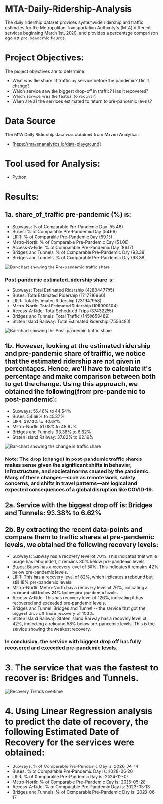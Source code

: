# MTA-Daily-Ridership-Analysis
The daily ridership dataset provides systemwide ridership and traffic estimates for the Metropolitan Transportation Authority's (MTA) different services beginning March 1st, 2020, and provides a percentage comparison against pre-pandemic figures.

# Project Objectives:
The project objectives are to determine:
- What was the share of traffic by service before the pandemic? Did it change?
- Which service saw the biggest drop-off in traffic? Has it recovered?
- Which service was the fastest to recover?
- When are all the services estimated to return to pre-pandemic levels?

# Data Source
The MTA Daily Ridership data was obtained from Maven Analytics:
- [https://mavenanalytics.io/data-playground]

# Tool used for Analysis:
- Python

# Results:
## 1a. share_of_traffic pre-pandemic (%) is:
- Subways: % of Comparable Pre-Pandemic Day                (55.46)
- Buses: % of Comparable Pre-Pandemic Day                  (54.69)
- LIRR: % of Comparable Pre-Pandemic Day                   (59.13)
- Metro-North: % of Comparable Pre-Pandemic Day            (51.08)
- Access-A-Ride: % of Comparable Pre-Pandemic Day          (86.17)
- Bridges and Tunnels: % of Comparable Pre-Pandemic Day    (93.38)
- Bridges and Tunnels: % of Comparable Pre-Pandemic Day    (93.38)

![Bar-chart showing the Pre-pandemic traffic share](https://github.com/user-attachments/assets/ee535280-914c-4c14-ada8-ee69a42a5a56)


### Post-pandemic estimated_ridership share is: 
- Subways: Total Estimated Ridership                  (4280447795)
- Buses: Total Estimated Ridership                    (1717716966)
- LIRR: Total Estimated Ridership                      (231947958)
- Metro-North: Total Estimated Ridership               (195999394)
- Access-A-Ride: Total Scheduled Trips                  (37432255)
- Bridges and Tunnels: Total Traffic                  (1459658489)
- Staten Island Railway: Total Estimated Ridership       (7556480)

![Bar-chart showing the Post-pandemic traffic share](https://github.com/user-attachments/assets/21e12a66-a333-4f94-8e87-405a5a168531)


## 1b. However, looking at the estimated ridership and pre-pandemic share of traiffic, we notice that the estimated ridership are not given in percentages. Hence, we'll have to calculate it's percentage and make comparison between both to get the change. Using this approach, we obtained the following(from pre-pandemic to post-pandemic):
- Subways: 55.46% to 44.54%
- Buses: 54.69% to 45.37%
- LIRR: 59.13% to 40.87%
- Metro-North: 51.08% to 48.92%
- Bridges and Tunnels: 93.38% to 6.62%
- Staten Island Railway: 37.82% to 62.19%


![Bar-chart showing the change in traffic share](https://github.com/user-attachments/assets/e2024800-4f36-4fdd-a64b-3a85c56f1866)

### Note: The drop (change) in post-pandemic traffic shares makes sense given the significant shifts in behavior, Infrastructure, and societal norms caused by the pandemic. Many of these changes—such as remote work, safety concerns, and shifts in travel patterns—are logical and expected consequences of a global disruption like COVID-19.

## 2a. Service with the biggest drop off is: Bridges and Tunnels: 93.38% to 6.62%
## 2b. By extracting the recent data-points and compare them to traffic shares at pre-pandemic levels, we obtained the following recovery levels:
- Subways: Subway has a recovery level of 70%. This indicates that while usage has rebounded, it remains 30% below pre-pandemic levels.
- Buses: Buses has a recovery level of 58%. This indicates it remains 42% below pre-pandemic levels.
- LIRR: This has a recovery level of 82%, which indicates a rebound but still 18% pre-pandemic levels.
- Metro-North: Metro-North has a recovery level of 76%, indicating a rebound still below 24% below pre-pandemic levels.
- Access-A-Ride: This has recovery level of 126%, indicating it has recovered and exceeded pre-pandemic levels.
- Bridges and Tunnel:  Bridges and Tunnel -- the service that got the biggest drop off has a recovery of 103%.
- Staten Island Railway: Staten Island Railway has a recovery level of 42%, indicating a rebound 58% below pre-pandemic levels. This is the service showing the weakest recovery.

### In conclusion, the service with biggest drop off has fully recovered and exceeded pre-pandemic levels.

# 3. The service that was the fastest to recover is: Bridges and Tunnels.
![Recovery Trends overtime](https://github.com/user-attachments/assets/41d79a4f-322a-4726-935e-9d54521656b3)

# 4. Using Linear Regression analysis to predict the date of recovery, the following Estimated Date of Recovery for the services were obtained:
- Subways: % of Comparable Pre-Pandemic Day is: 2026-04-14
- Buses: % of Comparable Pre-Pandemic Day is: 2028-06-20
- LIRR: % of Comparable Pre-Pandemic Day is: 2024-12-02
- Metro-North: % of Comparable Pre-Pandemic Day is: 2025-05-28
- Access-A-Ride: % of Comparable Pre-Pandemic Day is: 2023-05-13
- Bridges and Tunnels: % of Comparable Pre-Pandemic Day is: 2023-06-17









  




